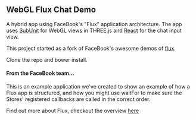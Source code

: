 ## WebGL Flux Chat Demo

A hybrid app using FaceBook's "Flux" application architecture. The app uses [SubUnit](http://github.com/sghall/subunit) for WebGL views in THREE.js and [React](https://github.com/facebook/react) for the chat input view.

This project started as a fork of FaceBook's awesome demos of [flux](https://github.com/facebook/flux). 

Clone the repo and bower install.

#### From the FaceBook team...

This is an example application we've created to show an example of how a Flux
app is structured, and how you might use waitFor to make sure the Stores'
registered callbacks are called in the correct order.

Find out more about Flux, checkout the overview [here](http://facebook.github.io/flux/docs/overview.html)